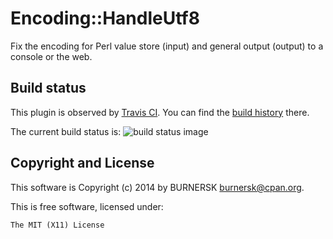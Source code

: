Encoding::HandleUtf8
====================

Fix the encoding for Perl value store (input) and general output (output) to
a console or the web.

Build status
------------

This plugin is observed by [Travis CI](https://travis-ci.org/). You can find
the [build history](https://travis-ci.org/burnersk/Encoding-HandleUtf8)
there.

The current build status is:
![build status image](https://api.travis-ci.org/burnersk/Encoding-HandleUtf8.png "Encoding::HandleUtf8 build status on Travis CI")

Copyright and License
---------------------

This software is Copyright (c) 2014 by BURNERSK <burnersk@cpan.org>.

This is free software, licensed under:

    The MIT (X11) License

